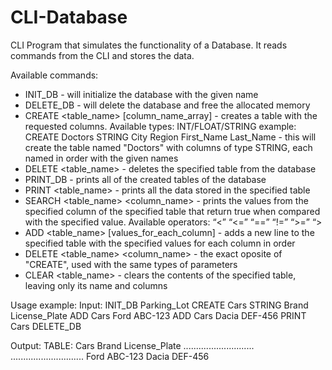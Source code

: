 # CLI-Database
CLI Program that simulates the functionality of a Database. It reads commands
from the CLI and stores the data.

Available commands:
- INIT_DB <name> - will initialize the database with the given name
- DELETE_DB - will delete the database and free the allocated memory
- CREATE <table_name> <datatype> [column_name_array] - creates a table
  with the requested columns. Available types: INT/FLOAT/STRING
  example: CREATE Doctors STRING City Region First_Name Last_Name - this will
  create the table named "Doctors" with columns of type STRING, each named in
  order with the given names
- DELETE <table_name> - deletes the specified table from the database
- PRINT_DB - prints all of the created tables of the database
- PRINT <table_name> - prints all the data stored in the specified table
- SEARCH <table_name> <column_name> <comparison> <value> - prints the values
  from the specified column of the specified table that return true when
  compared with the specified value. Available operators: “<” “<=” “==” “!=” “>=” “>
- ADD <table_name> [values_for_each_column] - adds a new line to the specified
  table with the specified values for each column in order
- DELETE <table_name> <column_name> <comparison> <value> - the exact oposite of
  "CREATE", used with the same types of parameters
- CLEAR <table_name> - clears the contents of the specified table, leaving only
  its name and columns

Usage example:
Input:
INIT_DB Parking_Lot
CREATE Cars STRING Brand License_Plate
ADD Cars Ford ABC-123
ADD Cars Dacia DEF-456
PRINT Cars
DELETE_DB

Output:
TABLE: Cars
Brand                        License_Plate
............................ .............................
Ford                         ABC-123
Dacia                        DEF-456
